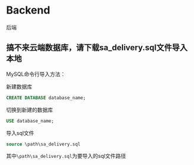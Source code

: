 # Backend
后端
## 搞不来云端数据库，请下载sa_delivery.sql文件导入本地
MySQL命令行导入方法：

新建数据库
```sql
CREATE DATABASE database_name;
```
切换到新建的数据库
```sql
USE database_name;
```
导入sql文件
```sql
source \path\sa_delivery.sql
```
其中`\path\sa_delivery.sql`为要导入的sql文件路径
